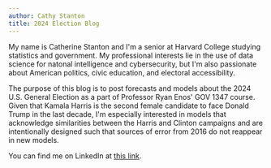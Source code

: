 ```yaml
---
author: Cathy Stanton
title: 2024 Election Blog
---
```


My name is Catherine Stanton and I'm a senior at Harvard College studying statistics and government. My professional interests lie in the use of data science for natonal intelligence and cybersecurity, but I'm also passionate about American politics, civic education, and electoral accessibility.


The purpose of this blog is to post forecasts and models about the 2024 U.S. General Election as a part of Professor Ryan Enos' GOV 1347 course. Given that Kamala Harris is the second female candidate to face Donald Trump in the last decade, I'm especially interested in models that acknowledge similarities between the Harris and Clinton campaigns and are intentionally designed such that sources of error from 2016 do not reappear in new models.


You can find me on LinkedIn at [this link](https://www.linkedin.com/in/catherine-stanton-19b802222/).